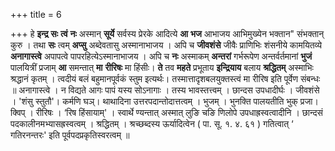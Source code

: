 +++
title = 6

+++
हे **इन्द्र** **सः** **त्वं** **नः** अस्मान् **सूर्ये** सर्वस्य प्रेरके आदित्ये **आ** **भज** आभाजय आभिमुख्येन भक्तान" संभक्तान् कुरु । तथा **सः** त्वम् **अप्सु** अब्देवतासु अस्मानाभाजय । अपि च **जीवशंसे** जीवैः प्राणिभिः शंसनीये कामयितव्ये **अनागास्त्वे** अपापत्वे पापरहित्येऽस्मानाभाजय । अपि च **नः** अस्माकम् **अन्तरां** गर्भरूपेण अन्तर्वर्तमानां **भुजं** पालयित्रीं प्रजाम् **आ** समन्तात् **मा** **रीरिषः** मा हिंसीः। **ते** तव **महते** प्रभूताय **इन्द्रियाय** बलाय **श्रद्धितम्** अस्माभिः श्रद्धानं कृतम् । त्वदीयं बलं बहुमानपूर्वकं स्तुम इत्यर्थः। तस्मात्तादृशबलयुक्तस्त्वं मा रीरिष इति पूर्वेण संबन्धः ॥ अनागास्त्वे । न विद्यते आगः पापं यस्य सोऽनागाः । तस्य भावस्तत्त्वम् । छान्दस उपधादीर्घः । जीवशंसे । 'शंसु स्तुतौ'। कर्मणि घञ्। थाथादिना उत्तरपदान्तोदात्तत्वम् । भुजम् । भुनक्ति पालयतीति भुक् प्रजा। क्विप् । रीरिषः । ‘रिष हिंसायाम्' । स्वार्थे ण्यन्तात् अस्मात् लुङि चङि णिलोपे उपधाह्रस्वत्वादीनि । छान्दसं पदकालीनमभ्यासह्रस्वत्वम् । श्रद्धितम् । श्रच्छब्दस्य ऊर्यादित्वेन ( पा. सू. १. ४. ६१ ) गतित्वात् ‘ गतिरनन्तरः' इति पूर्वपदप्रकृतिस्वरत्वम् ॥